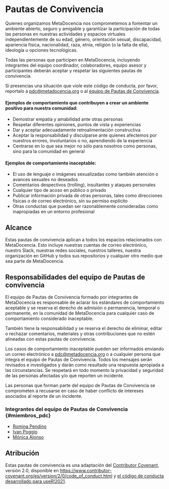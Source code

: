 # Pautas de Convivencia

Quienes organizamos MetaDocencia nos comprometemos a fomentar un ambiente abierto, seguro y amigable y garantizar la participación de todas las personas en nuestras actividades y espacios virtuales independientemente de su edad, género, orientación sexual, discapacidad, apariencia física, nacionalidad, raza, etnia, religión (o la falta de ella), ideología u opciones tecnológicas.

Todas las personas que participen en MetaDocencia, incluyendo integrantes del equipo coordinador, colaboradores, equipo asesor y participantes deberán aceptar y respetar las siguientes pautas de convivencia.
 
Si presencias una situación que viole este código de conducta, por favor, reportalo a [pdc@metadocencia.org](mailto:pdc@metadocencia.org) o al [equipo de Pautas de Convivencia](#miembros_pdc).

#### Ejemplos de comportamiento que contribuyen a crear un ambiente positivo para nuestra comunidad:

* Demostrar empatía y amabilidad ante otras personas
* Respetar diferentes opiniones, puntos de vista y experiencias
* Dar y aceptar adecuadamente retroalimentación constructiva
* Aceptar la responsabilidad y disculparse ante quienes afectemos por nuestros errores, involuntarios o no, aprendiendo de la experiencia
* Centrarse en lo que sea mejor no sólo para nosotros como personas, sino para la comunidad en general

#### Ejemplos de comportamiento inaceptable:

* El uso de lenguaje o imágenes sexualizadas como también atención o avances sexuales no deseados
* Comentarios despectivos (trolling), insultantes y ataques personales
* Cualquier tipo de acoso en público o privado
* Publicar información privada de otras personas, tales como direcciones físicas o de correo electrónico, sin su permiso explícito
* Otras conductas que puedan ser razonablemente consideradas como inapropiadas en un entorno profesional

## Alcance

Estas pautas de convivencia aplican a todos los espacios relacionados con MetaDocencia. Esto incluye nuestras cuentas de correo electrónico, nuestro Slack, nuestras redes sociales, nuestros talleres, nuestra organización en GitHub y todos sus repositorios y cualquier otro medio que sea parte de MetaDocencia.

## Responsabilidades del equipo de Pautas de convivencia

El equipo de Pautas de Convivencia formado por integrantes de MetaDocencia es responsable de aclarar los estándares de comportamiento aceptable y se reserva el derecho de admisión o permanencia, temporal o permanente, en la comunidad de MetaDocencia para cualquier caso de comportamiento considerado inaceptable. 

También tiene la responsabilidad y se reserva el derecho de eliminar, editar o rechazar comentarios, materiales y otras contribuciones que no estén alineadas con estas pautas de convivencia.

Los casos de comportamiento inaceptable pueden ser informados enviando un correo electrónico a [pdc@metadocencia.org](mailto:pdc@metadocencia.org) o a cualquier persona que integra el equipo de Pautas de Convivencia. Todos los mensajes serán revisados e investigados y darán como resultado una respuesta apropiada a las circunstancias. Se respetará en todo momento la privacidad y seguridad de las personas afectadas y/o que reporten un incidente. 

Las personas que forman parte del equipo de Pautas de Convivencia se comprometen a recusarse en caso de haber conflicto de intereses asociados al reporte de un incidente. 

### Integrantes del equipo de Pautas de Convivencia {#miembros_pdc}

* [Romina Pendino](https://www.metadocencia.org/authors/rominapedino/)
* [Ivan Poggio](https://www.metadocencia.org/authors/ivan/)
* [Mónica Alonso](https://www.metadocencia.org/authors/monialonso/)

## Atribución

Estas pautas de convivencia es una adaptación del [Contributor Covenant](https://www.contributor-covenant.org), versión 2.0,
disponible en https://www.contributor-covenant.org/es/version/2/0/code_of_conduct.html y [el código de conducta desarrollado para useR!2021](https://user2021.r-project.org/participation/coc/).
